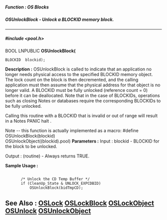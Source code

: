 ##### Function : OS Blocks
##### OSUnlockBlock - Unlock a BLOCKID memory block.
---
##### #include <pool.h>
BOOL LNPUBLIC **OSUnlockBlock(**

	BLOCKID  blockid);
**Description :**
OSUnlockBlock is called to indicate that an application no longer needs 
physical access to the specified BLOCKID memory object. The lock count on the 
block is then decremented, and the calling application must then assume that 
the physical address for that object is no longer valid.  A BLOCKID must be 
fully unlocked (reference count = 0) before it can be deallocated.  Note that 
in the case of BLOCKIDs, operations such as closing Notes or databases require 
the corresponding BLOCKIDs to be fully unlocked.

Calling this routine with a BLOCKID that is invalid or out of range will result 
in a Notes PANIC halt .

Note -- this function is actually implemented as a macro:
#define OSUnlockBlock(blockid) \
 OSUnlockObject((blockid).pool)
**Parameters :**
Input :
blockid  -  BLOCKID for the block to be unlocked.

Output :
(routine)  -  Always returns TRUE.


**Sample Usage :**
```

       /* Unlock the CD Temp Buffer */
       if (CleanUp_State & UNLOCK_EXPCDBID)
           OSUnlockBlock(bidTmpCD);

```
**See Also :**
[OSLock](D:/md_files/OSLock.md)
[OSLockBlock](D:/md_files/OSLockBlock.md)
[OSLockObject](D:/md_files/OSLockObject.md)
[OSUnlock](D:/md_files/OSUnlock.md)
[OSUnlockObject](D:/md_files/OSUnlockObject.md)
---
